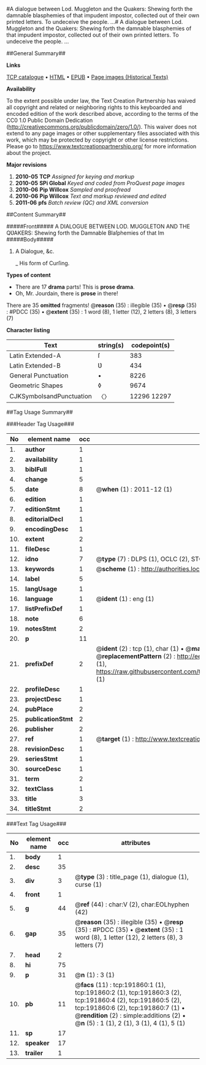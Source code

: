 #A dialogue between Lod. Muggleton and the Quakers: Shewing forth the damnable blasphemies of that impudent impostor, collected out of their own printed letters. To undeceive the people. ...#
A dialogue between Lod. Muggleton and the Quakers: Shewing forth the damnable blasphemies of that impudent impostor, collected out of their own printed letters. To undeceive the people. ...

##General Summary##

**Links**

[TCP catalogue](http://www.ota.ox.ac.uk/tcp/)  • 
[HTML](http://tei.it.ox.ac.uk/tcp/Texts-HTML/free/B08/B08930.html)  • 
[EPUB](http://tei.it.ox.ac.uk/tcp/Texts-EPUB/free/B08/B08930.epub) • 
[Page images (Historical Texts)](https://historicaltexts.jisc.ac.uk/eebo-80922528e)

**Availability**

To the extent possible under law, the Text Creation Partnership has waived all copyright and related or neighboring rights to this keyboarded and encoded edition of the work described above, according to the terms of the CC0 1.0 Public Domain Dedication (http://creativecommons.org/publicdomain/zero/1.0/). This waiver does not extend to any page images or other supplementary files associated with this work, which may be protected by copyright or other license restrictions. Please go to https://www.textcreationpartnership.org/ for more information about the project.

**Major revisions**

1. __2010-05__ __TCP__ *Assigned for keying and markup*
1. __2010-05__ __SPi Global__ *Keyed and coded from ProQuest page images*
1. __2010-06__ __Pip Willcox__ *Sampled and proofread*
1. __2010-06__ __Pip Willcox__ *Text and markup reviewed and edited*
1. __2011-06__ __pfs__ *Batch review (QC) and XML conversion*

##Content Summary##

#####Front#####
A DIALOGUE BETWEEN LOD. MUGGLETON AND THE QƲAKERS: Shewing forth the Damnable Blaſphemies of that Im
#####Body#####

1. A Dialogue, &c.

    _ His form of Curſing.

**Types of content**

  * There are 17 **drama** parts! This is **prose drama**.
  * Oh, Mr. Jourdain, there is **prose** in there!

There are 35 **omitted** fragments! 
 @__reason__ (35) : illegible (35)  •  @__resp__ (35) : #PDCC (35)  •  @__extent__ (35) : 1 word (8), 1 letter (12), 2 letters (8), 3 letters (7)

**Character listing**


|Text|string(s)|codepoint(s)|
|---|---|---|
|Latin Extended-A|ſ|383|
|Latin Extended-B|Ʋ|434|
|General Punctuation|•|8226|
|Geometric Shapes|◊|9674|
|CJKSymbolsandPunctuation|〈〉|12296 12297|

##Tag Usage Summary##

###Header Tag Usage###

|No|element name|occ|attributes|
|---|---|---|---|
|1.|__author__|1||
|2.|__availability__|1||
|3.|__biblFull__|1||
|4.|__change__|5||
|5.|__date__|8| @__when__ (1) : 2011-12 (1)|
|6.|__edition__|1||
|7.|__editionStmt__|1||
|8.|__editorialDecl__|1||
|9.|__encodingDesc__|1||
|10.|__extent__|2||
|11.|__fileDesc__|1||
|12.|__idno__|7| @__type__ (7) : DLPS (1), OCLC (2), STC (2), EEBO-CITATION (1), VID (1)|
|13.|__keywords__|1| @__scheme__ (1) : http://authorities.loc.gov/ (1)|
|14.|__label__|5||
|15.|__langUsage__|1||
|16.|__language__|1| @__ident__ (1) : eng (1)|
|17.|__listPrefixDef__|1||
|18.|__note__|6||
|19.|__notesStmt__|2||
|20.|__p__|11||
|21.|__prefixDef__|2| @__ident__ (2) : tcp (1), char (1)  •  @__matchPattern__ (2) : ([0-9\-]+):([0-9IVX]+) (1), (.+) (1)  •  @__replacementPattern__ (2) : http://eebo.chadwyck.com/downloadtiff?vid=$1&page=$2 (1), https://raw.githubusercontent.com/textcreationpartnership/Texts/master/tcpchars.xml#$1 (1)|
|22.|__profileDesc__|1||
|23.|__projectDesc__|1||
|24.|__pubPlace__|2||
|25.|__publicationStmt__|2||
|26.|__publisher__|2||
|27.|__ref__|1| @__target__ (1) : http://www.textcreationpartnership.org/docs/. (1)|
|28.|__revisionDesc__|1||
|29.|__seriesStmt__|1||
|30.|__sourceDesc__|1||
|31.|__term__|2||
|32.|__textClass__|1||
|33.|__title__|3||
|34.|__titleStmt__|2||


###Text Tag Usage###

|No|element name|occ|attributes|
|---|---|---|---|
|1.|__body__|1||
|2.|__desc__|35||
|3.|__div__|3| @__type__ (3) : title_page (1), dialogue (1), curse (1)|
|4.|__front__|1||
|5.|__g__|44| @__ref__ (44) : char:V (2), char:EOLhyphen (42)|
|6.|__gap__|35| @__reason__ (35) : illegible (35)  •  @__resp__ (35) : #PDCC (35)  •  @__extent__ (35) : 1 word (8), 1 letter (12), 2 letters (8), 3 letters (7)|
|7.|__head__|2||
|8.|__hi__|75||
|9.|__p__|31| @__n__ (1) : 3 (1)|
|10.|__pb__|11| @__facs__ (11) : tcp:191860:1 (1), tcp:191860:2 (1), tcp:191860:3 (2), tcp:191860:4 (2), tcp:191860:5 (2), tcp:191860:6 (2), tcp:191860:7 (1)  •  @__rendition__ (2) : simple:additions (2)  •  @__n__ (5) : 1 (1), 2 (1), 3 (1), 4 (1), 5 (1)|
|11.|__sp__|17||
|12.|__speaker__|17||
|13.|__trailer__|1||
